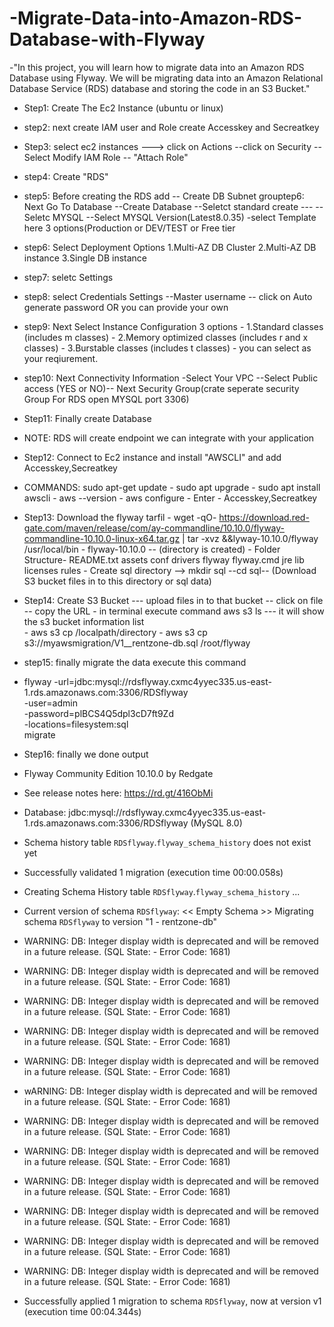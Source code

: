 # -Migrate-Data-into-Amazon-RDS-Database-with-Flyway

-"In this project, you will learn how to migrate data into an Amazon RDS Database using Flyway. We will be migrating data into an Amazon Relational Database Service (RDS) database and storing the code in an S3 Bucket."

- Step1: Create The Ec2 Instance (ubuntu or linux)
- step2: next create IAM user and Role create Accesskey and Secreatkey
- Step3: select ec2 instances ---> click on Actions --click on Security -- Select Modify IAM Role -- "Attach Role"
- step4: Create "RDS"
- step5: Before creating the RDS add -- Create DB Subnet grouptep6: Next Go To Database --Create Database --Seletct standard create --- -- Seletc MYSQL --Select MYSQL Version(Latest8.0.35)
       -select Template here 3 options(Production or DEV/TEST or Free tier
- step6: Select Deployment Options
        1.Multi-AZ DB Cluster
        2.Multi-AZ DB instance
        3.Single DB instance
- step7: seletc Settings	
- step8: select Credentials Settings --Master username -- click on Auto generate password OR you can provide your own
- step9: Next Select Instance Configuration 3 options
       - 1.Standard classes (includes m classes)
	     - 2.Memory optimized classes (includes r and x classes)
	     - 3.Burstable classes (includes t classes) 
	     - you can select as your reqiurement.
	   
- step10: Next Connectivity Information
        -Select Your VPC --Select Public access (YES or NO)-- Next Security Group(crate seperate security Group For RDS open MYSQL port 3306)
- Step11: Finally create Database
- NOTE: RDS will create endpoint we can integrate with your application

- Step12: Connect to Ec2 instance and install "AWSCLI" and add Accesskey,Secreatkey
- COMMANDS: sudo apt-get update
         -  sudo apt upgrade
		     - sudo apt install awscli
		     - aws --version
		     - aws configure
		     - Enter - Accesskey,Secreatkey

- Step13: Download the flyway tarfil 
       - wget -qO- https://download.red-gate.com/maven/release/com/ay-commandline/10.10.0/flyway-commandline-10.10.0-linux-x64.tar.gz | tar -xvz &&lyway-10.10.0/flyway /usr/local/bin
	   - flyway-10.10.0 -- (directory is created)
       - Folder Structure- README.txt  assets  conf  drivers  flyway  flyway.cmd  jre  lib  licenses  rules 
       - Create sql directory --> mkdir sql --cd sql-- (Download S3 bucket files in to this directory or sql data)
	   
- Step14:  Create S3 Bucket --- upload files in to that bucket -- click on file -- copy the URL 
	    - in terminal execute command  aws s3 ls --- it will show the s3 bucket information list	   
	    - aws s3 cp <s3Url> /localpath/directory
	    - aws s3 cp s3://myawsmigration/V1__rentzone-db.sql /root/flyway 
		
- step15: finally migrate the data execute this command

- flyway -url=jdbc:mysql://rdsflyway.cxmc4yyec335.us-east-1.rds.amazonaws.com:3306/RDSflyway \
  -user=admin \
  -password=plBCS4Q5dpl3cD7ft9Zd \
  -locations=filesystem:sql \
  migrate
  
 - Step16: finally we done output
 - Flyway Community Edition 10.10.0 by Redgate

- See release notes here: https://rd.gt/416ObMi
- Database: jdbc:mysql://rdsflyway.cxmc4yyec335.us-east-1.rds.amazonaws.com:3306/RDSflyway (MySQL 8.0)
- Schema history table `RDSflyway`.`flyway_schema_history` does not exist yet
- Successfully validated 1 migration (execution time 00:00.058s)
- Creating Schema History table `RDSflyway`.`flyway_schema_history` ...
- Current version of schema `RDSflyway`: << Empty Schema >>
Migrating schema `RDSflyway` to version "1 - rentzone-db"
- WARNING: DB: Integer display width is deprecated and will be removed in a future release. (SQL State:  - Error Code: 1681)
- WARNING: DB: Integer display width is deprecated and will be removed in a future release. (SQL State:  - Error Code: 1681)
- WARNING: DB: Integer display width is deprecated and will be removed in a future release. (SQL State:  - Error Code: 1681)
- WARNING: DB: Integer display width is deprecated and will be removed in a future release. (SQL State:  - Error Code: 1681)
- WARNING: DB: Integer display width is deprecated and will be removed in a future release. (SQL State:  - Error Code: 1681)
- wARNING: DB: Integer display width is deprecated and will be removed in a future release. (SQL State:  - Error Code: 1681)
- WARNING: DB: Integer display width is deprecated and will be removed in a future release. (SQL State:  - Error Code: 1681)
- WARNING: DB: Integer display width is deprecated and will be removed in a future release. (SQL State:  - Error Code: 1681)
- WARNING: DB: Integer display width is deprecated and will be removed in a future release. (SQL State:  - Error Code: 1681)
- WARNING: DB: Integer display width is deprecated and will be removed in a future release. (SQL State:  - Error Code: 1681)
- WARNING: DB: Integer display width is deprecated and will be removed in a future release. (SQL State:  - Error Code: 1681)
- WARNING: DB: Integer display width is deprecated and will be removed in a future release. (SQL State:  - Error Code: 1681)
- Successfully applied 1 migration to schema `RDSflyway`, now at version v1 (execution time 00:04.344s)
